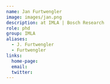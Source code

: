 ```yaml
---
name: Jan Furtwengler
image: images/jan.png
description: at IMLA | Bosch Research
role: phd
group: IMLA
aliases:
  - J. Furtwengler
  - Furtwengler
links:
  home-page: 
  email: 
  twitter: 
---
```

